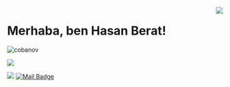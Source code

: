 <img align='right' src="https://github-readme-stats.vercel.app/api?username=cobanov&show_icons=true">

# Merhaba, ben Hasan Berat! 
<p align="left"> <img src="https://komarev.com/ghpvc/?username=cobanov" alt="cobanov" /> </p>

[![](https://img.shields.io/github/followers/cobanov?style=social)](https://www.github.com/cobanov)


[![](https://img.shields.io/badge/linkedin-%230077B5.svg?&style=for-the-badge&logo=linkedin&logoColor=white)](www.linkedin.com/in/hasan-berat-söke-0b707a210/)
[![Mail Badge](https://img.shields.io/badge/mertcobanov@gmail.com-c14438?style=for-the-badge&logo=Gmail&logoColor=white&link=mailto:hasanberatsoke@hotmail.com)](mailto:hasanberatsoke@hotmail.com)
